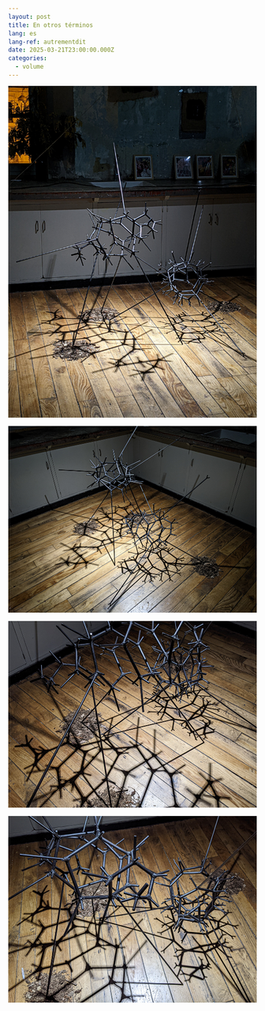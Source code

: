 ```yaml
---
layout: post
title: En otros términos
lang: es
lang-ref: autrementdit
date: 2025-03-21T23:00:00.000Z
categories:
  - volume
---
```


![](/imgs/PXL_20250322_204643315NIGHT-5-UP.jpg)

![](/imgs/PXL_20250322_203921402NIGHT-4-UP.jpg)

![](/imgs/PXL_20250322_203737079NIGHT-2-UP.jpg)

![](/imgs/PXL_20250322_203804552NIGHT-3-UP.jpg)
